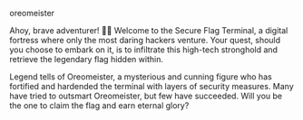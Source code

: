 oreomeister

Ahoy, brave adventurer! 🏴‍☠️ Welcome to the Secure Flag Terminal, a digital fortress where only the most daring hackers venture. Your quest, should you choose to embark on it, is to infiltrate this high-tech stronghold and retrieve the legendary flag hidden within.

Legend tells of Oreomeister, a mysterious and cunning figure who has fortified and hardended the terminal with layers of security measures. Many have tried to outsmart Oreomeister, but few have succeeded. Will you be the one to claim the flag and earn eternal glory?

